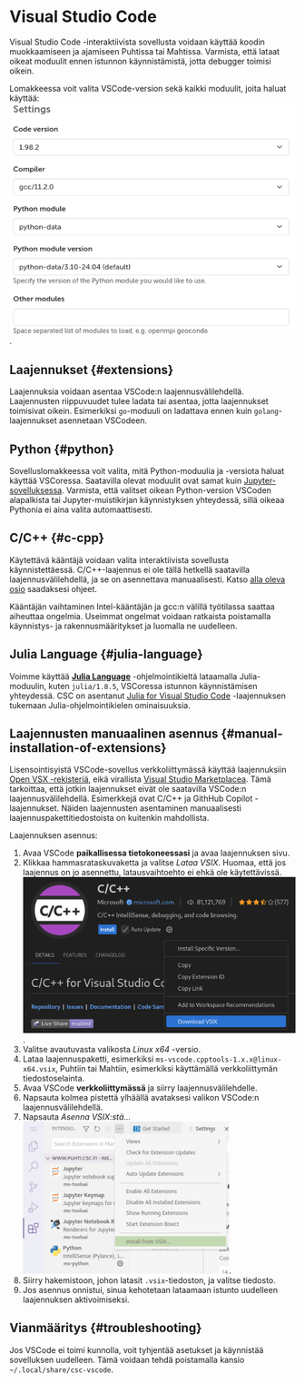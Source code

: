 
# Visual Studio Code
Visual Studio Code -interaktiivista sovellusta voidaan käyttää koodin muokkaamiseen ja ajamiseen Puhtissa tai Mahtissa. Varmista, että lataat oikeat moduulit ennen istunnon käynnistämistä, jotta debugger toimisi oikein.

Lomakkeessa voit valita VSCode-version sekä kaikki moduulit, joita haluat käyttää:
![VSCode-asetukset](../../img/ood-vscode-settings.png).

## Laajennukset {#extensions}
Laajennuksia voidaan asentaa VSCode:n laajennusvälilehdellä. Laajennusten riippuvuudet tulee ladata tai asentaa, jotta laajennukset toimisivat oikein. Esimerkiksi `go`-moduuli on ladattava ennen kuin `golang`-laajennukset asennetaan VSCodeen.

## Python {#python}
Sovelluslomakkeessa voit valita, mitä Python-moduulia ja -versiota haluat käyttää VSCoressa. Saatavilla olevat moduulit ovat samat kuin [Jupyter-sovelluksessa](./jupyter.md). Varmista, että valitset oikean Python-version VSCoden alapalkista tai Jupyter-muistikirjan käynnistyksen yhteydessä, sillä oikeaa Pythonia ei aina valita automaattisesti.

## C/C++ {#c-cpp}
Käytettävä kääntäjä voidaan valita interaktiivista sovellusta käynnistettäessä. C/C++-laajennus ei ole tällä hetkellä saatavilla laajennusvälilehdellä, ja se on asennettava manuaalisesti. Katso [alla oleva osio](#manual-installation-of-extensions) saadaksesi ohjeet.

Kääntäjän vaihtaminen Intel-kääntäjän ja gcc:n välillä työtilassa saattaa aiheuttaa ongelmia. Useimmat ongelmat voidaan ratkaista poistamalla käynnistys- ja rakennusmääritykset ja luomalla ne uudelleen.

## Julia Language {#julia-language}
Voimme käyttää [**Julia Language**](../../apps/julia.md) -ohjelmointikieltä lataamalla Julia-moduulin, kuten `julia/1.8.5`, VSCoressa istunnon käynnistämisen yhteydessä. CSC on asentanut [Julia for Visual Studio Code](https://www.julia-vscode.org/) -laajennuksen tukemaan Julia-ohjelmointikielen ominaisuuksia.

## Laajennusten manuaalinen asennus {#manual-installation-of-extensions}

Lisensointisyistä VSCode-sovellus verkkoliittymässä käyttää laajennuksiin
[Open VSX -rekisteriä](https://open-vsx.org/), eikä virallista
[Visual Studio Marketplacea](https://marketplace.visualstudio.com). Tämä tarkoittaa, että jotkin laajennukset eivät ole saatavilla VSCode:n laajennusvälilehdellä. Esimerkkejä ovat C/C++ ja GithHub Copilot -laajennukset. Näiden laajennusten asentaminen manuaalisesti laajennuspakettitiedostoista on kuitenkin mahdollista.

Laajennuksen asennus:

1. Avaa VSCode __paikallisessa tietokoneessasi__ ja avaa laajennuksen sivu.
2. Klikkaa hammasrataskuvaketta ja valitse *Lataa VSIX*. Huomaa, että jos laajennus on jo asennettu,
   latausvaihtoehto ei ehkä ole käytettävissä.  
   ![cpptools VSIX:n lataaminen](../../img/ood-vscode-cpptools-vsix.png).
3. Valitse avautuvasta valikosta *Linux x64* -versio.
4. Lataa laajennuspaketti, esimerkiksi `ms-vscode.cpptools-1.x.x@linux-x64.vsix`, Puhtiin tai Mahtiin, esimerkiksi käyttämällä verkkoliittymän tiedostoselainta.
5. Avaa VSCode __verkkoliittymässä__ ja siirry laajennusvälilehdelle.
6. Napsauta kolmea pistettä ylhäällä avataksesi valikon VSCode:n laajennusvälilehdellä.
7. Napsauta *Asenna VSIX:stä...*  
   ![VSIX:n asentaminen](../../img/ood-vscode-install-cpptools.png).
8. Siirry hakemistoon, johon latasit `.vsix`-tiedoston, ja valitse tiedosto.
9. Jos asennus onnistui, sinua kehotetaan lataamaan istunto uudelleen laajennuksen aktivoimiseksi.

## Vianmääritys {#troubleshooting}
Jos VSCode ei toimi kunnolla, voit tyhjentää asetukset ja käynnistää sovelluksen uudelleen. Tämä voidaan tehdä poistamalla kansio `~/.local/share/csc-vscode`.


